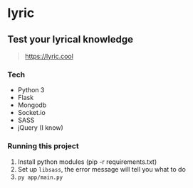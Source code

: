 # lyric
## Test your lyrical knowledge

> https://lyric.cool

### Tech

 - Python 3
 - Flask
 - Mongodb
 - Socket.io
 - SASS
 - jQuery (I know)

### Running this project

1. Install python modules (pip -r requirements.txt)
2. Set up `libsass`, the error message will tell you what to do
3. `py app/main.py`